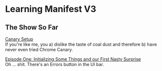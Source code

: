 # Learning Manifest V3

## The Show So Far

[Canary Setup](https://github.com/kentbrew/learning-manifest-v3/blob/master/canary_setup.md)<br>
If you're like me, you a) dislike the taste of coal dust and therefore b) have never even tried Chrome Canary.

[Episode One: Initializing Some Things and our First Nasty Surprise](https://github.com/kentbrew/learning-manifest-v3/blob/master/ep_001.md)<br>
Oh ... shit. There's an Errors button in the UI bar.
